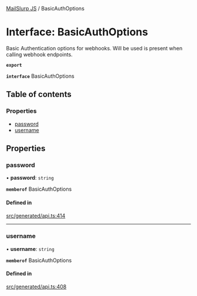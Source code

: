 [MailSlurp JS](../README.md) / BasicAuthOptions

# Interface: BasicAuthOptions

Basic Authentication options for webhooks. Will be used is present when calling webhook endpoints.

**`export`**

**`interface`** BasicAuthOptions

## Table of contents

### Properties

- [password](BasicAuthOptions.md#password)
- [username](BasicAuthOptions.md#username)

## Properties

### password

• **password**: `string`

**`memberof`** BasicAuthOptions

#### Defined in

[src/generated/api.ts:414](https://github.com/mailslurp/mailslurp-client/blob/6534d6f/src/generated/api.ts#L414)

___

### username

• **username**: `string`

**`memberof`** BasicAuthOptions

#### Defined in

[src/generated/api.ts:408](https://github.com/mailslurp/mailslurp-client/blob/6534d6f/src/generated/api.ts#L408)
